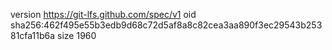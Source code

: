 version https://git-lfs.github.com/spec/v1
oid sha256:462f495e55b3edb9d68c72d5af8a8c82cea3aa890f3ec29543b25381cfa11b6a
size 1960
